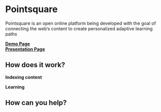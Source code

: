 # Pointsquare #

Pointsquare is an open online platform being developed with the goal of connecting the web’s content to create personalized adaptive learning paths 

**[Demo Page](https://pointsquare.herokuapp.com/)**  
**[Presentation Page](http://pointsquare.org/)**  

## How does it work? ##
**Indexing content**

**Learning**

## How can you help? ##
